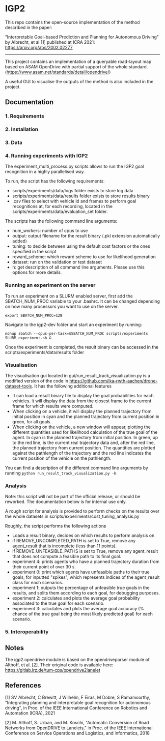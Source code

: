 # IGP2

This repo contains the open-source implementation of the method described 
in the paper:

"Interpretable Goal-based Prediction and Planning for Autonomous Driving"
by Albrecht, et al [1] published at ICRA 2021: https://arxiv.org/abs/2002.02277

<hr />

This project contains an implementation of a queryable road-layout 
map based on ASAM OpenDrive with partial support of the whole standard. 
(https://www.asam.net/standards/detail/opendrive/) 

A useful GUI to visualise the outputs of the method is also included in the project.

## Documentation

### 1. Requirements

### 2. Installation

### 3. Data

### 4. Running experiments with IGP2

The experiment_multi_process.py scripts allows to run the IGP2 goal recognition in a highly parallelised way.

To run, the script has the following requirements:
- scripts/experiments/data/logs folder exists to store log data
- scripts/experiments/data/results folder exists to store results binary
- .csv files to select with vehicle id and frames to perform goal recognitions at, for each recording, located in the scripts/experiments/data/evaluation_set folder.

The scripts has the following command line arguments:
- num_workers: number of cpus to use
- output: output filename for the result binary (.pkl extension automatically added)
- tuning: to decide between using the default cost factors or the ones specified in the script
- reward_scheme: which reward scheme to use for likelihood generation
- dataset: run on the validation or test dataset
- h: get description of all command line arguments. Please use this options for more details.

### Running an experiment on the server
To run an experiment on a SLURM enabled server, first add the SBATCH_NUM_PROC variable to your .bashrc. It can be changed depending on how many processors you want to use on the server.

`export SBATCH_NUM_PROC=128`

Navigate to the igp2-dev folder and start an experiment by running:

`nohup sbatch --cpus-per-task=$SBATCH_NUM_PROC scripts/experiments SLURM_experiment.sh &`

Once the experiment is completed, the result binary can be accessed in the scripts/experiments/data/results folder

### Visualisation
The visualisation gui located in gui/run_result_track_visualization.py is a modified version of the code in https://github.com/ika-rwth-aachen/drone-dataset-tools. It has the following additional features

- It can load a result binary file to display the goal probabilities for each vehicles. It will display the data from the closest frame to the current frame for which results were computed.
- When clicking on a vehicle, it will display the planned trajectory from initial position in cyan and the planned trajectory from current position in green, for all goals.
- When clicking on the vehicle, a new window will appear, plotting the different quantities used for likelihood calculation of the true goal of the agent. In cyan is the planned trajectory from initial position. In green, up to the red line, is the current real trajectory data and, after the red line, the planned trajectory from current position. The quantities are plotted against the pathlength of the trajectory and the red line indicates the current position of the vehicle on the pathlength.

You can find a description of the different command line arguments by running `python run_result_track_visualization.py -h`

### Analysis

Note: this script will not be part of the official release, or should be reworked. The documentation below is for internal use only.

A rough script for analysis is provided to perform checks on the results over the whole datasets in scripts/experiments/cost_tuning_analysis.py

Roughly, the script performs the following actions

- Loads a result binary, decides on which results to perform analysis on.
- if REMOVE_UNCOMPLETED_PATH is set to True, remove any agent_result that is incomplete (less than 11 points).
- if REMOVE_UNFEASIBLE_PATHS is set to True, remove any agent_result that does not compute a feasible path to its final goal.
- experiment 4: prints agents who have a planned trajectory duration from their current point of over 30 s.
- experiment 0: print which agents have unfeasible paths to their true goals, for inputted "spikes", which represents indices of the agent_result class for each scenarios.
- experiment 1: outputs the percentage of unfeasible true goals in the results, and splits them according to each goal, for debugging purposes.
- experiment 2: calculates and plots the average goal probability associated to the true goal for each scenario.
- experiment 3: calculates and plots the average goal accuracy (% chance of the true goal being the most likely predicted goal) for each scenario.

### 5. Interoperability

## Notes

The igp2.opendrive module is based on the opendriveparser module 
of Althoff, et al. [2]. Their original code is available here: https://gitlab.lrz.de/tum-cps/opendrive2lanelet


## References
[1] SV Albrecht, C Brewitt, J Wilhelm, F Eiras, M Dobre, S Ramamoorthy, "Integrating planning and interpretable goal recognition for autonomous driving", in Proc. of the IEEE International Conference on Robotics and Automation (ICRA), 2021

[2] M. Althoff, S. Urban, and M. Koschi, "Automatic Conversion of Road Networks from OpenDRIVE to Lanelets," in Proc. of the IEEE International Conference on Service Operations and Logistics, and Informatics, 2018

